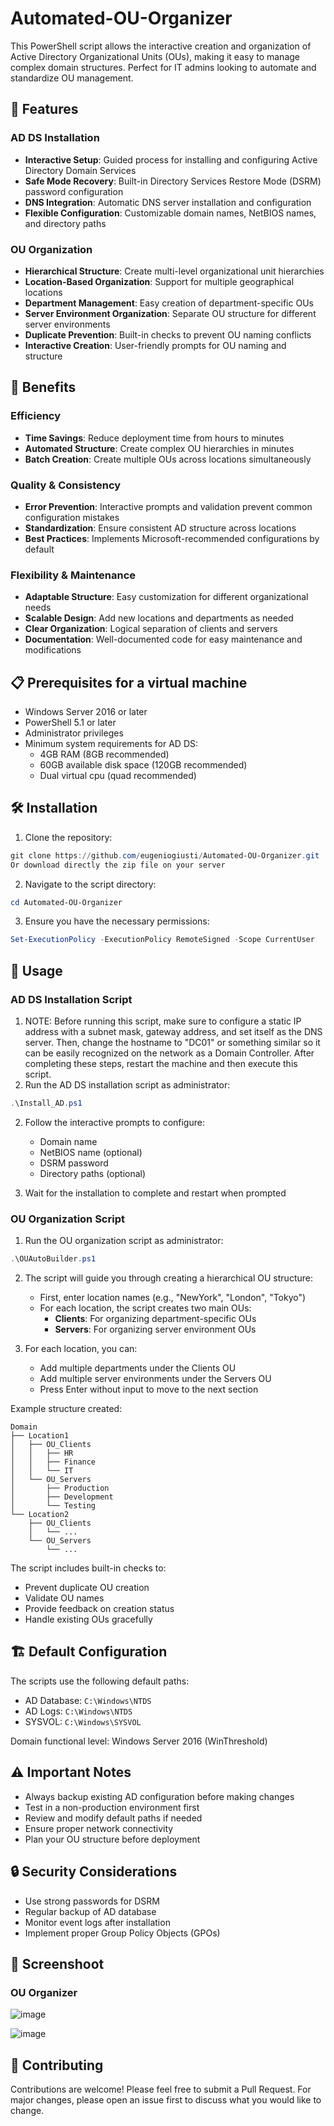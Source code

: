 # Automated-OU-Organizer
This PowerShell script allows the interactive creation and organization of Active Directory Organizational Units (OUs), making it easy to manage complex domain structures. Perfect for IT admins looking to automate and standardize OU management.

## 🌟 Features

### AD DS Installation
- **Interactive Setup**: Guided process for installing and configuring Active Directory Domain Services
- **Safe Mode Recovery**: Built-in Directory Services Restore Mode (DSRM) password configuration
- **DNS Integration**: Automatic DNS server installation and configuration
- **Flexible Configuration**: Customizable domain names, NetBIOS names, and directory paths

### OU Organization
- **Hierarchical Structure**: Create multi-level organizational unit hierarchies
- **Location-Based Organization**: Support for multiple geographical locations
- **Department Management**: Easy creation of department-specific OUs
- **Server Environment Organization**: Separate OU structure for different server environments
- **Duplicate Prevention**: Built-in checks to prevent OU naming conflicts
- **Interactive Creation**: User-friendly prompts for OU naming and structure

## 🚀 Benefits

### Efficiency
- **Time Savings**: Reduce deployment time from hours to minutes
- **Automated Structure**: Create complex OU hierarchies in minutes
- **Batch Creation**: Create multiple OUs across locations simultaneously

### Quality & Consistency
- **Error Prevention**: Interactive prompts and validation prevent common configuration mistakes
- **Standardization**: Ensure consistent AD structure across locations
- **Best Practices**: Implements Microsoft-recommended configurations by default

### Flexibility & Maintenance
- **Adaptable Structure**: Easy customization for different organizational needs
- **Scalable Design**: Add new locations and departments as needed
- **Clear Organization**: Logical separation of clients and servers
- **Documentation**: Well-documented code for easy maintenance and modifications

## 📋 Prerequisites for a virtual machine

- Windows Server 2016 or later
- PowerShell 5.1 or later
- Administrator privileges
- Minimum system requirements for AD DS:
  - 4GB RAM (8GB recommended)
  - 60GB available disk space (120GB recommended)
  - Dual virtual cpu (quad recommended)

## 🛠️ Installation

1. Clone the repository:
```powershell
git clone https://github.com/eugeniogiusti/Automated-OU-Organizer.git
Or download directly the zip file on your server
```

2. Navigate to the script directory:
```powershell
cd Automated-OU-Organizer
```

3. Ensure you have the necessary permissions:
```powershell
Set-ExecutionPolicy -ExecutionPolicy RemoteSigned -Scope CurrentUser
```

## 📖 Usage

### AD DS Installation Script

1. NOTE: Before running this script, make sure to configure a static IP address with a subnet mask, gateway address, and set itself as the DNS server. Then, change the hostname to "DC01" or something similar so it can be easily recognized on the network as a Domain Controller. After completing these steps, restart the machine and then execute this script.
2. Run the AD DS installation script as administrator:
```powershell
.\Install_AD.ps1
```

2. Follow the interactive prompts to configure:
   - Domain name
   - NetBIOS name (optional)
   - DSRM password
   - Directory paths (optional)

3. Wait for the installation to complete and restart when prompted

### OU Organization Script

1. Run the OU organization script as administrator:
```powershell
.\OUAutoBuilder.ps1
```

2. The script will guide you through creating a hierarchical OU structure:
   - First, enter location names (e.g., "NewYork", "London", "Tokyo")
   - For each location, the script creates two main OUs:
     - **Clients**: For organizing department-specific OUs
     - **Servers**: For organizing server environment OUs
   
3. For each location, you can:
   - Add multiple departments under the Clients OU
   - Add multiple server environments under the Servers OU
   - Press Enter without input to move to the next section

Example structure created:
```
Domain
├── Location1
│   ├── OU_Clients
│   │   ├── HR
│   │   ├── Finance
│   │   └── IT
│   └── OU_Servers
│       ├── Production
│       ├── Development
│       └── Testing
└── Location2
    ├── OU_Clients
    │   └── ...
    └── OU_Servers
        └── ...
```

The script includes built-in checks to:
- Prevent duplicate OU creation
- Validate OU names
- Provide feedback on creation status
- Handle existing OUs gracefully

## 🏗️ Default Configuration

The scripts use the following default paths:
- AD Database: `C:\Windows\NTDS`
- AD Logs: `C:\Windows\NTDS`
- SYSVOL: `C:\Windows\SYSVOL`

Domain functional level: Windows Server 2016 (WinThreshold)

## ⚠️ Important Notes

- Always backup existing AD configuration before making changes
- Test in a non-production environment first
- Review and modify default paths if needed
- Ensure proper network connectivity
- Plan your OU structure before deployment

## 🔒 Security Considerations

- Use strong passwords for DSRM
- Regular backup of AD database
- Monitor event logs after installation
- Implement proper Group Policy Objects (GPOs)

## 📸  Screenshoot

### OU Organizer

![image](https://github.com/user-attachments/assets/825ef86f-7a7d-4dd0-bccc-c2b4296d9505)

![image](https://github.com/user-attachments/assets/a308ff0a-ca81-4fbd-9b97-5113d7b0b198)



## 🤝 Contributing

Contributions are welcome! Please feel free to submit a Pull Request. For major changes, please open an issue first to discuss what you would like to change.
